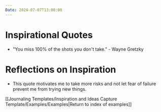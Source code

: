 ```yaml
---
Date: 2024-07-07T13:00:00
---
```


# Inspirational Quotes

- "You miss 100% of the shots you don't take." - Wayne Gretzky

# Reflections on Inspiration

- This quote motivates me to take more risks and not let fear of failure prevent me from trying new things.

[[Journaling Templates/Inspiration and Ideas Capture Template/Examples/Examples|Return to index of examples]]